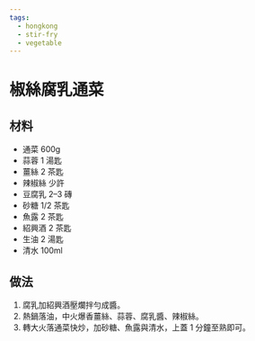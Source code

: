 ```yaml
---
tags:
  - hongkong
  - stir-fry
  - vegetable
---
```


# 椒絲腐乳通菜

## 材料
- 通菜 600g
- 蒜蓉 1 湯匙
- 薑絲 2 茶匙
- 辣椒絲 少許
- 豆腐乳 2–3 磚
- 砂糖 1/2 茶匙
- 魚露 2 茶匙
- 紹興酒 2 茶匙
- 生油 2 湯匙
- 清水 100ml

## 做法
1. 腐乳加紹興酒壓爛拌勻成醬。
2. 熱鍋落油，中火爆香薑絲、蒜蓉、腐乳醬、辣椒絲。
3. 轉大火落通菜快炒，加砂糖、魚露與清水，上蓋 1 分鐘至熟即可。
